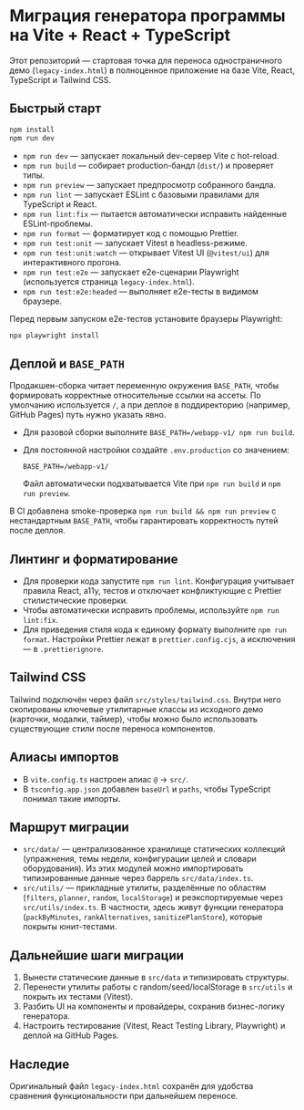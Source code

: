# Миграция генератора программы на Vite + React + TypeScript

Этот репозиторий — стартовая точка для переноса одностраничного демо (`legacy-index.html`) в полноценное приложение на базе
Vite, React, TypeScript и Tailwind CSS.

## Быстрый старт

```bash
npm install
npm run dev
```

- `npm run dev` — запускает локальный dev-сервер Vite с hot-reload.
- `npm run build` — собирает production-бандл (`dist/`) и проверяет типы.
- `npm run preview` — запускает предпросмотр собранного бандла.
- `npm run lint` — запускает ESLint c базовыми правилами для TypeScript и React.
- `npm run lint:fix` — пытается автоматически исправить найденные ESLint-проблемы.
- `npm run format` — форматирует код с помощью Prettier.
- `npm run test:unit` — запускает Vitest в headless-режиме.
- `npm run test:unit:watch` — открывает Vitest UI (`@vitest/ui`) для интерактивного прогона.
- `npm run test:e2e` — запускает e2e-сценарии Playwright (используется страница `legacy-index.html`).
- `npm run test:e2e:headed` — выполняет e2e-тесты в видимом браузере.

Перед первым запуском e2e-тестов установите браузеры Playwright:

```bash
npx playwright install
```

## Деплой и `BASE_PATH`

Продакшен-сборка читает переменную окружения `BASE_PATH`, чтобы формировать корректные относительные ссылки на ассеты. По умолчанию используется `/`, а при деплое в поддиректорию (например, GitHub Pages) путь нужно указать явно.

- Для разовой сборки выполните `BASE_PATH=/webapp-v1/ npm run build`.
- Для постоянной настройки создайте `.env.production` со значением:

  ```dotenv
  BASE_PATH=/webapp-v1/
  ```

  Файл автоматически подхватывается Vite при `npm run build` и `npm run preview`.

В CI добавлена smoke-проверка `npm run build && npm run preview` с нестандартным `BASE_PATH`, чтобы гарантировать корректность путей после деплоя.

## Линтинг и форматирование

- Для проверки кода запустите `npm run lint`. Конфигурация учитывает правила React, a11y, тестов и отключает конфликтующие с Prettier стилистические проверки.
- Чтобы автоматически исправить проблемы, используйте `npm run lint:fix`.
- Для приведения стиля кода к единому формату выполните `npm run format`. Настройки Prettier лежат в `prettier.config.cjs`, а исключения — в `.prettierignore`.

## Tailwind CSS

Tailwind подключён через файл `src/styles/tailwind.css`. Внутри него скопированы ключевые утилитарные классы из исходного
демо (карточки, модалки, таймер), чтобы можно было использовать существующие стили после переноса компонентов.

## Алиасы импортов

- В `vite.config.ts` настроен алиас `@` → `src/`.
- В `tsconfig.app.json` добавлен `baseUrl` и `paths`, чтобы TypeScript понимал такие импорты.

## Маршрут миграции

- `src/data/` — централизованное хранилище статических коллекций (упражнения, темы недели, конфигурации целей и словари оборудования). Из этих модулей можно импортировать типизированные данные через баррель `src/data/index.ts`.
- `src/utils/` — прикладные утилиты, разделённые по областям (`filters`, `planner`, `random`, `localStorage`) и реэкспортируемые через `src/utils/index.ts`. В частности, здесь живут функции генератора (`packByMinutes`, `rankAlternatives`, `sanitizePlanStore`), которые покрыты юнит-тестами.

## Дальнейшие шаги миграции

1. Вынести статические данные в `src/data` и типизировать структуры.
2. Перенести утилиты работы с random/seed/localStorage в `src/utils` и покрыть их тестами (Vitest).
3. Разбить UI на компоненты и провайдеры, сохранив бизнес-логику генератора.
4. Настроить тестирование (Vitest, React Testing Library, Playwright) и деплой на GitHub Pages.

## Наследие

Оригинальный файл `legacy-index.html` сохранён для удобства сравнения функциональности при дальнейшем переносе.
